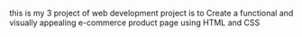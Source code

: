 this is my 3 project of  web development 
project is to Create a functional and visually appealing e-commerce product page using HTML and CSS
